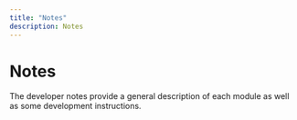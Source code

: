 ```yaml
---
title: "Notes"
description: Notes
---
```


# Notes

The developer notes provide a general description of each module as well as some development instructions.